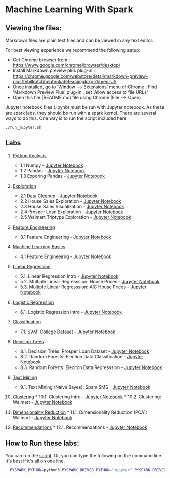 <link rel='stylesheet' href='assets/css/main.css'/>


Machine Learning With Spark
=====================

Viewing the files:
-----------------
Markdown files are plain text files and can be viewed in any text editor.

For best viewing experience we recommend the following setup:
* Get Chrome browser from : https://www.google.com/chrome/browser/desktop/
* Install Markdown preview plus plug-in : https://chrome.google.com/webstore/detail/markdown-preview-plus/febilkbfcbhebfnokafefeacimjdckgl?hl=en-US
* Once installed, go to 'Window --> Extensions' menu of Chrome ;   Find 'Markdown Preview Plus' plug-in ;  set 'Allow access to file URLs'
* Open this file (README.md) file using Chrome (File --> Open)


Jupyter notebook files (.ipynb) must be run with Jupyter notebook.  As these are spark labs, they should be run with a spark kernel.  There are
several ways to do this. One way is to run the script included here

```bash
./run_jupyter.sh
```

## Labs

 1. [Python Analysis](python-analysis/README.md)
    * 1.1 Numpy - [Jupyter Notebook](numpy.ipynb)
    * 1.2 Pandas - [Jupyter Notebook](pandas.ipynb)
    * 1.3 Exporing Pandas - [Jupyter Notebook](nycflights13.ipynb)

 2. [Exploration](exploration/README.md)
    * 2.1 Data Cleanup - [Jupyter Notebook](data-cleanup.ipynb)
    * 2.2 House Sales Exploration - [Jupyter Notebook](explore-house-sales.ipynb)
    * 2.3 House Sales Visualization - [Jupyter Notebook](visualize-house-sales.ipynb)
    * 2.4 Prosper Loan Exploration - [Jupyter Notebook](1-explore-prosper.ipynb)
    * 2.5 Walmart Triptype Exploration - [Jupyter Notebook](2-explore-wlamart.ipynb)

 3. [Feature Engineering](feature-engineering/README.md)
    * 3.1 Feature Engineering - [Jupyter Notebook](1-election.ipynb)

 4. [Machine Learning Basics](basics/README.md)
    * 4.1 Feature Engineeirng - [Jupyter Notebook](ml-basics.ipynb)

 5. [Linear Regression](linear-regression/README.md)
    * 5.1. Linear Regression Intro - [Jupyter Notebook](linear-regression/1-lr.ipynb)
    * 5.2. Multiple Linear Regresssion: House Prices - [Jupyter Notebook](linear-regression/2-mlr-house-prices.ipynb)
    * 5.3. Multiple Linear Regresssion: AIC House Prices - [Jupyter Notebook](linear-regression/3-mlr-AIC-house-prices.ipynb)

 6. [Logistic Regression](logistic-regression/README.md)
    * 6.1. Logistic Regression Intro - [Jupyter Notebook](logistic-regression/1-credit-approval.ipynb)

 7. [Classification](classification/README.md)
    * 7.1. SVM: College Dataset - [Jupyter Notebook](1-svm-college.ipynb)

 8. [Decision Trees](decision-trees/README.md)
    * 8.1. Decision Trees: Prosper Loan Dataset - [Jupyter Notebook](1-tree-prosper.ipynb)
    * 8.2. Random Forests: Election Data Classification - [Jupyter Notebook](2-randomf-election-classification.ipynb)
    * 8.3. Random Forests: Eleciton Data  Regresssion - [Jupyter Notebook](3-randomf-election-regression.ipynb)

 9. [Text Mining](text-mining/README.md)
    * 9.1. Text Mining (Naive Bayes): Spam SMS  - [Jupyter Notebook](text-mining/1-naive-bayes.ipynb)

 10. [Clustering](clustering/README.md)
    * 10.1. Clustering Intro - [Jupyter Notebook](clustering/1-kmeans-mtcars.ipynb)
    * 10.2. Clustering: Walmart  - [Jupyter Notebook](clustering/1-kmeans-walmart.ipynb)

 11. [Dimensionality Reduction](dim-reduction/README.md)
    * 11.1. Dimensionality Reduction (PCA): Walmart  - [Jupyter Notebook](dim-reduction/1-pca-walmart.ipynb)

 12. [Recommendations](recommendations/README.md)
    * 12.1. Recommendations - [Jupyter Notebook](1-recommendations.ipynb)




## How to Run these labs:

You can run the [script](./run_jupyter.sh).  Or, you can type the following on the command line. It's best if it's all on one line.

```bash
  PYSPARK_PYTHON=python3 PYSPARK_DRIVER_PYTHON="jupyter" PYSPARK_DRIVER_PYTHON_OPTS="notebook" ~/spark/bin/pyspark
```


